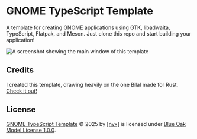 # GNOME TypeScript Template

A template for creating GNOME applications using GTK, libadwaita, TypeScript,
Flatpak, and Meson. Just clone this repo and start building your application!

![A screenshot showing the main window of this template](./data/screenshots/screenshot1.png)

## Credits

I created this template, drawing heavily on the one Bilal made for Rust.
[Check it out!](https://gitlab.gnome.org/World/Rust/gtk-rust-template)

## License

[GNOME TypeScript Template](https://codeberg.org/nyx_lyb3ra/gnome-ts-template)
© 2025 by [[nyx]](https://nyx.liber.ar/) is licensed under
[Blue Oak Model License 1.0.0](./LICENSE.md).

